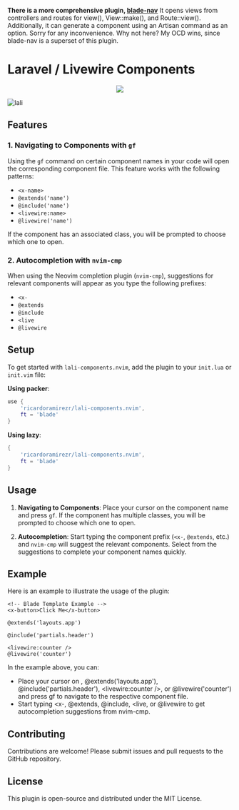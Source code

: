 **There is a more comprehensive plugin, [blade-nav](https://github.com/RicardoRamirezR/blade-nav.nvim)** It opens views from controllers and routes for view(), View::make(), and Route::view(). Additionally, it can generate a component using an Artisan command as an option. Sorry for any inconvenience. Why not here? My OCD wins, since blade-nav is a superset of this plugin.

# Laravel / Livewire Components

<p align="center">
    <a href="https://dotfyle.com/plugins/RicardoRamirezR/lali-components.nvim">
        <img src="https://dotfyle.com/plugins/RicardoRamirezR/lali-components.nvim/shield" />
    </a>
</p>


![lali](https://github.com/RicardoRamirezR/lali-components.nvim/assets/6526545/62b8227d-8b25-4bf7-b755-6b0d6c1a39f4)

## Features

### 1. Navigating to Components with `gf`

Using the `gf` command on certain component names in your code will open the corresponding component file. This feature works with the following patterns:
- `<x-name>`
- `@extends('name')`
- `@include('name')`
- `<livewire:name>`
- `@livewire('name')`

If the component has an associated class, you will be prompted to choose which one to open.

### 2. Autocompletion with `nvim-cmp`

When using the Neovim completion plugin (`nvim-cmp`), suggestions for relevant components will appear as you type the following prefixes:
- `<x-`
- `@extends`
- `@include`
- `<live`
- `@livewire`

## Setup

To get started with `lali-components.nvim`, add the plugin to your `init.lua` or `init.vim` file:

**Using packer**:

```lua
use {
    'ricardoramirezr/lali-components.nvim',
    ft = 'blade'
}
```
    
**Using lazy**:

```lua
{
    'ricardoramirezr/lali-components.nvim',
    ft = 'blade'
}
```

## Usage

1. **Navigating to Components**:
    Place your cursor on the component name and press `gf`. If the component has multiple classes, you will be prompted to choose which one to open.

2. **Autocompletion**:
    Start typing the component prefix (`<x-`, `@extends`, etc.) and `nvim-cmp` will suggest the relevant components. Select from the suggestions to complete your component names quickly.

## Example

Here is an example to illustrate the usage of the plugin:

```blade
<!-- Blade Template Example -->
<x-button>Click Me</x-button>

@extends('layouts.app')

@include('partials.header')

<livewire:counter />
@livewire('counter')
```

In the example above, you can:

- Place your cursor on <x-button>, @extends('layouts.app'), @include('partials.header'), <livewire:counter />, or @livewire('counter') and press gf to navigate to the respective component file.
- Start typing <x-, @extends, @include, <live, or @livewire to get autocompletion suggestions from nvim-cmp.

## Contributing

Contributions are welcome! Please submit issues and pull requests to the GitHub repository.

## License

This plugin is open-source and distributed under the MIT License.

